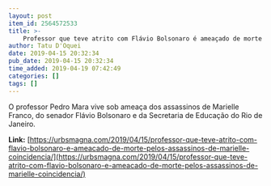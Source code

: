 ```yaml
---
layout: post
item_id: 2564572533
title: >-
    Professor que teve atrito com Flávio Bolsonaro é ameaçado de morte pelos assassinos de Marielle; coincidência?
author: Tatu D'Oquei
date: 2019-04-15 20:32:34
pub_date: 2019-04-15 20:32:34
time_added: 2019-04-19 07:42:49
categories: []
tags: []
---
```


O professor Pedro Mara vive sob ameaça dos assassinos de Marielle Franco, do senador Flávio Bolsonaro e da Secretaria de Educação do Rio de Janeiro.

**Link:** [https://urbsmagna.com/2019/04/15/professor-que-teve-atrito-com-flavio-bolsonaro-e-ameacado-de-morte-pelos-assassinos-de-marielle-coincidencia/](https://urbsmagna.com/2019/04/15/professor-que-teve-atrito-com-flavio-bolsonaro-e-ameacado-de-morte-pelos-assassinos-de-marielle-coincidencia/)

